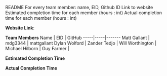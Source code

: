README
For every team member: name, EID, Github ID
Link to website
Estimated completion time for each member (hours : int)
Actual completion time for each member (hours : int)

**Website Link**: 

**Team Members**
Name | EID | GitHub
-----|-----|-------
Matt Gallant | mdg3344 | mattgallant
Dylan Wolford |
Zander Tedjo |
Will Worthington |
Michael Hilborn |
Guy Farmer |

**Estimated Completion Time**

**Actual Completion Time**